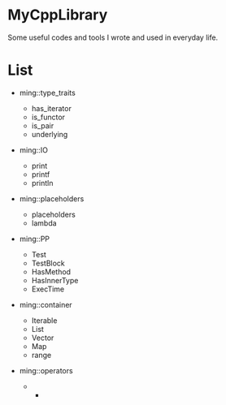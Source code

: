 # MyCppLibrary
Some useful codes and tools I wrote and used in everyday life.

# List
- ming::type_traits
  - has_iterator
  - is_functor
  - is_pair
  - underlying
  
- ming::IO
  - print
  - printf
  - println
  
- ming::placeholders
  - placeholders 
  - lambda

- ming::PP
  - Test
  - TestBlock
  - HasMethod
  - HasInnerType
  - ExecTime

- ming::container
  - Iterable
  - List
  - Vector
  - Map
  - range

- ming::operators
  - +
